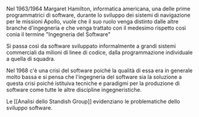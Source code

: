 Nel 1963/1964 Margaret Hamilton, informatica americana, una delle prime programmatrici di software, durante lo sviluppo dei sistemi di navigazione per le missioni Apollo, vuole che il suo ruolo venga distinto dalle altre branche d'ingegneria e che venga trattato con il medesimo rispetto così conia il termine "Ingegneria del Software"

Si passa così da software sviluppato informalmente a grandi sistemi commerciali da milioni di linee di codice, dalla programmazione individuale a quella di squadra.

Nel 1968 c'è una crisi del software poiché la qualità di essa era in generale molto bassa e si pensa che l'ingegneria del software sia la soluzione a questa crisi poiché istituiva tecniche e paradigmi per la produzione di software come tutte le altre discipline ingegneristiche. 

Le [[Analisi dello Standish Group]] evidenziano le problematiche dello sviluppo software.
